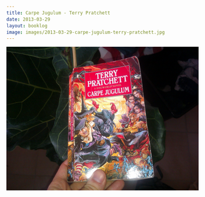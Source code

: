 ```yaml
---
title: Carpe Jugulum - Terry Pratchett
date: 2013-03-29
layout: booklog
image: images/2013-03-29-carpe-jugulum-terry-pratchett.jpg
---
```

![Carpe Jugulum - Terry Pratchett](images/2013-03-29-carpe-jugulum-terry-pratchett.jpg)
